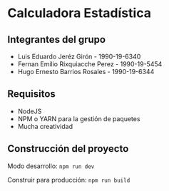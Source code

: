 # Calculadora Estadística

## Integrantes del grupo

- Luis Eduardo Jeréz Girón - 1990-19-6340
- Fernan Emilio Rixquiacche Perez - 1990-19-5454
- Hugo Ernesto Barrios Rosales - 1990-19-6344

## Requisitos

- NodeJS
- NPM o YARN para la gestión de paquetes
- Mucha creatividad

## Construcción del proyecto

Modo desarrollo: `npm run dev`

Construir para producción: `npm run build`
